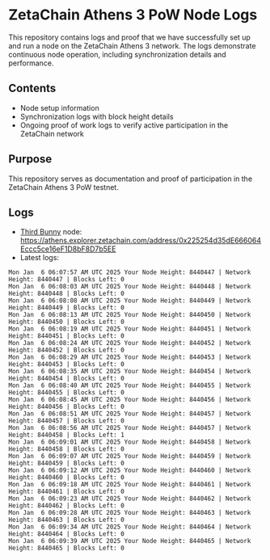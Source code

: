 # ZetaChain Athens 3 PoW Node Logs
This repository contains logs and proof that we have successfully set up and run a node on the ZetaChain Athens 3 network. The logs demonstrate continuous node operation, including synchronization details and performance.

## Contents
- Node setup information
- Synchronization logs with block height details
- Ongoing proof of work logs to verify active participation in the ZetaChain network

## Purpose
This repository serves as documentation and proof of participation in the ZetaChain Athens 3 PoW testnet.

## Logs

- [Third Bunny](https://thirdbunny.xyz/) node: https://athens.explorer.zetachain.com/address/0x225254d35dE666064Eccc5ce16eF1D8bF8D7b5EE
- Latest logs:
```
Mon Jan  6 06:07:57 AM UTC 2025 Your Node Height: 8440447 | Network Height: 8440447 | Blocks Left: 0
Mon Jan  6 06:08:03 AM UTC 2025 Your Node Height: 8440448 | Network Height: 8440448 | Blocks Left: 0
Mon Jan  6 06:08:08 AM UTC 2025 Your Node Height: 8440449 | Network Height: 8440449 | Blocks Left: 0
Mon Jan  6 06:08:13 AM UTC 2025 Your Node Height: 8440450 | Network Height: 8440450 | Blocks Left: 0
Mon Jan  6 06:08:19 AM UTC 2025 Your Node Height: 8440451 | Network Height: 8440451 | Blocks Left: 0
Mon Jan  6 06:08:24 AM UTC 2025 Your Node Height: 8440452 | Network Height: 8440452 | Blocks Left: 0
Mon Jan  6 06:08:29 AM UTC 2025 Your Node Height: 8440453 | Network Height: 8440453 | Blocks Left: 0
Mon Jan  6 06:08:35 AM UTC 2025 Your Node Height: 8440454 | Network Height: 8440454 | Blocks Left: 0
Mon Jan  6 06:08:40 AM UTC 2025 Your Node Height: 8440455 | Network Height: 8440455 | Blocks Left: 0
Mon Jan  6 06:08:45 AM UTC 2025 Your Node Height: 8440456 | Network Height: 8440456 | Blocks Left: 0
Mon Jan  6 06:08:51 AM UTC 2025 Your Node Height: 8440457 | Network Height: 8440457 | Blocks Left: 0
Mon Jan  6 06:08:56 AM UTC 2025 Your Node Height: 8440457 | Network Height: 8440458 | Blocks Left: 1
Mon Jan  6 06:09:01 AM UTC 2025 Your Node Height: 8440458 | Network Height: 8440458 | Blocks Left: 0
Mon Jan  6 06:09:07 AM UTC 2025 Your Node Height: 8440459 | Network Height: 8440459 | Blocks Left: 0
Mon Jan  6 06:09:12 AM UTC 2025 Your Node Height: 8440460 | Network Height: 8440460 | Blocks Left: 0
Mon Jan  6 06:09:18 AM UTC 2025 Your Node Height: 8440461 | Network Height: 8440461 | Blocks Left: 0
Mon Jan  6 06:09:23 AM UTC 2025 Your Node Height: 8440462 | Network Height: 8440462 | Blocks Left: 0
Mon Jan  6 06:09:28 AM UTC 2025 Your Node Height: 8440463 | Network Height: 8440463 | Blocks Left: 0
Mon Jan  6 06:09:34 AM UTC 2025 Your Node Height: 8440464 | Network Height: 8440464 | Blocks Left: 0
Mon Jan  6 06:09:39 AM UTC 2025 Your Node Height: 8440465 | Network Height: 8440465 | Blocks Left: 0
```
